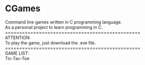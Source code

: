 # CGames
Command line games written in  C programming language.\
As a personal project to learn programming in C.\
================================================\
ATTENTION:\
To play the game, just download the .exe file.\
================================================\
GAME LIST:\
Tic-Tac-Toe
